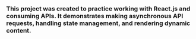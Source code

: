 

### This project was created to practice working with React.js and consuming APIs. It demonstrates making asynchronous API requests, handling state management, and rendering dynamic content.


